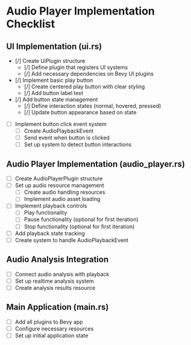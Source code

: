 # Audio Player Implementation Checklist

## UI Implementation (ui.rs)
- [/] Create UiPlugin structure
  - [/] Define plugin that registers UI systems
  - [/] Add necessary dependencies on Bevy UI plugins
- [/] Implement basic play button
  - [/] Create centered play button with clear styling
  - [/] Add button label text
- [/] Add button state management
  - [/] Define interaction states (normal, hovered, pressed)
  - [/] Update button appearance based on state
- [ ] Implement button click event system
  - [ ] Create AudioPlaybackEvent
  - [ ] Send event when button is clicked
  - [ ] Set up system to detect button interactions

## Audio Player Implementation (audio_player.rs)
- [ ] Create AudioPlayerPlugin structure
- [ ] Set up audio resource management
  - [ ] Create audio handling resources
  - [ ] Implement audio asset loading
- [ ] Implement playback controls
  - [ ] Play functionality
  - [ ] Pause functionality (optional for first iteration)
  - [ ] Stop functionality (optional for first iteration)
- [ ] Add playback state tracking
- [ ] Create system to handle AudioPlaybackEvent

## Audio Analysis Integration
- [ ] Connect audio analysis with playback
- [ ] Set up realtime analysis system
- [ ] Create analysis results resource

## Main Application (main.rs)
- [ ] Add all plugins to Bevy app
- [ ] Configure necessary resources
- [ ] Set up initial application state